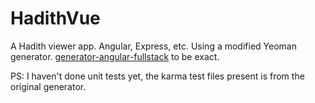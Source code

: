 HadithVue
=========
A Hadith viewer app. Angular, Express, etc. Using a modified Yeoman generator. [generator-angular-fullstack](https://github.com/DaftMonk/generator-angular-fullstack) to be exact.

PS: I haven't done unit tests yet, the karma test files present is from the original generator.